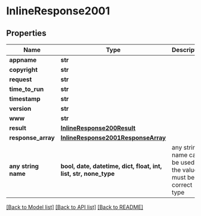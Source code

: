 # InlineResponse2001


## Properties
Name | Type | Description | Notes
------------ | ------------- | ------------- | -------------
**appname** | **str** |  | 
**copyright** | **str** |  | 
**request** | **str** |  | 
**time_to_run** | **str** |  | 
**timestamp** | **str** |  | 
**version** | **str** |  | 
**www** | **str** |  | 
**result** | [**InlineResponse200Result**](InlineResponse200Result.md) |  | 
**response_array** | [**InlineResponse2001ResponseArray**](InlineResponse2001ResponseArray.md) |  | 
**any string name** | **bool, date, datetime, dict, float, int, list, str, none_type** | any string name can be used but the value must be the correct type | [optional]

[[Back to Model list]](../README.md#documentation-for-models) [[Back to API list]](../README.md#documentation-for-api-endpoints) [[Back to README]](../README.md)


